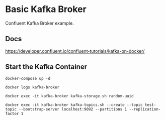 # Basic Kafka Broker

Confluent Kafka Broker example.

## Docs
https://developer.confluent.io/confluent-tutorials/kafka-on-docker/

## Start the Kafka Container
```SH
docker-compose up -d
```
```SH
docker logs kafka-broker
```
```SH
docker exec -it kafka-broker kafka-storage.sh random-uuid
```
```SH
docker exec -it kafka-broker kafka-topics.sh --create --topic test-topic --bootstrap-server localhost:9092 --partitions 1 --replication-factor 1
```

